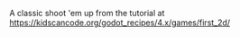 A classic shoot 'em up from the tutorial  at https://kidscancode.org/godot_recipes/4.x/games/first_2d/
